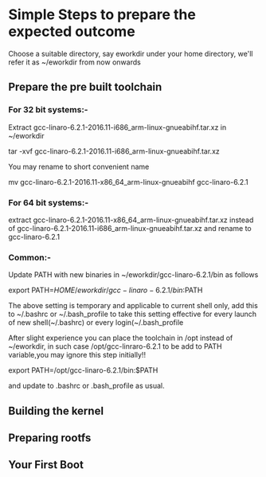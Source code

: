 # Simple Steps to prepare the expected outcome

Choose a suitable directory, say eworkdir under your home directory, we'll refer it as ~/eworkdir from now onwards

## Prepare the pre built toolchain

### For 32 bit systems:-

Extract gcc-linaro-6.2.1-2016.11-i686_arm-linux-gnueabihf.tar.xz in ~/eworkdir

tar -xvf gcc-linaro-6.2.1-2016.11-i686_arm-linux-gnueabihf.tar.xz

You may rename to short convenient name

mv gcc-linaro-6.2.1-2016.11-x86_64_arm-linux-gnueabihf gcc-linaro-6.2.1

### For 64 bit systems:-

 extract gcc-linaro-6.2.1-2016.11-x86_64_arm-linux-gnueabihf.tar.xz instead of gcc-linaro-6.2.1-2016.11-i686_arm-linux-gnueabihf.tar.xz
 and rename to gcc-linaro-6.2.1

### Common:-
Update PATH with new binaries in ~/eworkdir/gcc-linaro-6.2.1/bin as follows

export PATH=$HOME/eworkdir/gcc-linaro-6.2.1/bin:$PATH

The above setting is temporary and applicable to current shell only, add this to ~/.bashrc or ~/.bash_profile to take
this setting effective for every launch of new shell(~/.bashrc) or every login(~/.bash_profile

After slight experience you can place the toolchain in /opt instead of ~/eworkdir, in such case /opt/gcc-linraro-6.2.1 to be add to PATH variable,you may ignore this step initially!!

export PATH=/opt/gcc-linaro-6.2.1/bin:$PATH

and update to .bashrc or .bash_profile as usual.

## Building the kernel

## Preparing rootfs

## Your First Boot
